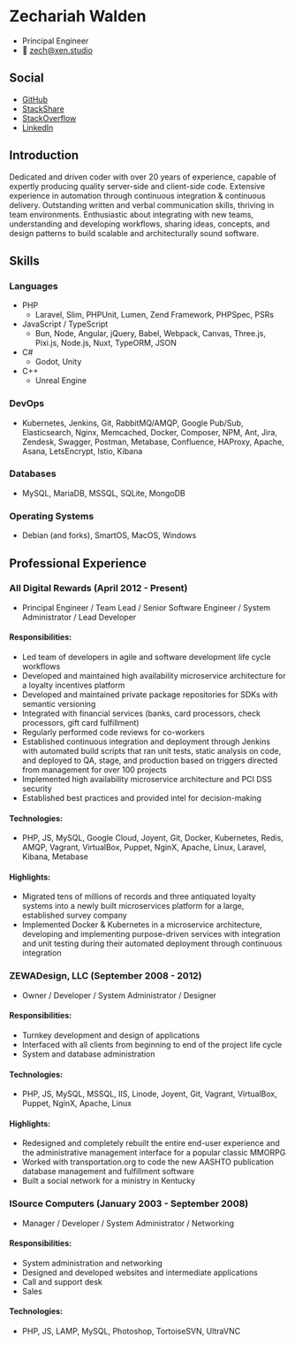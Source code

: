 # Zechariah Walden
* Principal Engineer
* 📧 zech@xen.studio

## Social
* [GitHub](https://github.com/zwalden)
* [StackShare](https://stackshare.io/zwalden)
* [StackOverflow](https://stackoverflow.com/users/1591814)
* [LinkedIn](https://www.linkedin.com/in/zech-walden-1038a057)

## Introduction
Dedicated and driven coder with over 20 years of experience, capable of expertly producing quality server-side and client-side code. Extensive experience in automation through continuous integration & continuous delivery. Outstanding written and verbal communication skills, thriving in team environments. Enthusiastic about integrating with new teams, understanding and developing workflows, sharing ideas, concepts, and design patterns to build scalable and architecturally sound software.

## Skills
### Languages
* PHP
    * Laravel, Slim, PHPUnit, Lumen, Zend Framework, PHPSpec, PSRs
* JavaScript / TypeScript
    * Bun, Node, Angular, jQuery, Babel, Webpack, Canvas, Three.js, Pixi.js, Node.js, Nuxt, TypeORM, JSON
* C#
    * Godot, Unity
* C++
    * Unreal Engine

### DevOps
* Kubernetes, Jenkins, Git, RabbitMQ/AMQP, Google Pub/Sub, Elasticsearch, Nginx, Memcached, Docker, Composer, NPM, Ant, Jira, Zendesk, Swagger, Postman, Metabase, Confluence, HAProxy, Apache, Asana, LetsEncrypt, Istio, Kibana

### Databases
* MySQL, MariaDB, MSSQL, SQLite, MongoDB

### Operating Systems
* Debian (and forks), SmartOS, MacOS, Windows

## Professional Experience
### All Digital Rewards (April 2012 - Present)
* Principal Engineer / Team Lead / Senior Software Engineer / System Administrator / Lead Developer
#### Responsibilities:
* Led team of developers in agile and software development life cycle workflows
* Developed and maintained high availability microservice architecture for a loyalty incentives platform
* Developed and maintained private package repositories for SDKs with semantic versioning
* Integrated with financial services (banks, card processors, check processors, gift card fulfillment)
* Regularly performed code reviews for co-workers
* Established continuous integration and deployment through Jenkins with automated build scripts that ran unit tests, static analysis on code, and deployed to QA, stage, and production based on triggers directed from management for over 100 projects
* Implemented high availability microservice architecture and PCI DSS security
* Established best practices and provided intel for decision-making

#### Technologies:
* PHP, JS, MySQL, Google Cloud, Joyent, Git, Docker, Kubernetes, Redis, AMQP, Vagrant, VirtualBox, Puppet, NginX, Apache, Linux, Laravel, Kibana, Metabase

#### Highlights:
* Migrated tens of millions of records and three antiquated loyalty systems into a newly built microservices platform for a large, established survey company
* Implemented Docker & Kubernetes in a microservice architecture, developing and implementing purpose-driven services with integration and unit testing during their automated deployment through continuous integration

### ZEWADesign, LLC (September 2008 - 2012)
* Owner / Developer / System Administrator / Designer
#### Responsibilities:
* Turnkey development and design of applications
* Interfaced with all clients from beginning to end of the project life cycle
* System and database administration

#### Technologies:
* PHP, JS, MySQL, MSSQL, IIS, Linode, Joyent, Git, Vagrant, VirtualBox, Puppet, NginX, Apache, Linux

#### Highlights:
* Redesigned and completely rebuilt the entire end-user experience and the administrative management interface for a popular classic MMORPG
* Worked with transportation.org to code the new AASHTO publication database management and fulfillment software
* Built a social network for a ministry in Kentucky

### ISource Computers (January 2003 - September 2008)
* Manager / Developer / System Administrator / Networking
#### Responsibilities:
* System administration and networking
* Designed and developed websites and intermediate applications
* Call and support desk
* Sales

#### Technologies:
* PHP, JS, LAMP, MySQL, Photoshop, TortoiseSVN, UltraVNC
